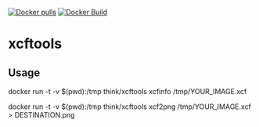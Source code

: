 [![Docker pulls](https://img.shields.io/docker/pulls/think/xcftools.svg)](https://hub.docker.com/r/think/xcftools/)
[![Docker Build](https://img.shields.io/docker/automated/think/xcftools.svg)](https://hub.docker.com/r/think/xcftools/)

# xcftools

## Usage

docker run -t -v $(pwd):/tmp think/xcftools xcfinfo /tmp/YOUR_IMAGE.xcf

docker run -t -v $(pwd):/tmp think/xcftools xcf2png /tmp/YOUR_IMAGE.xcf > DESTINATION.png
